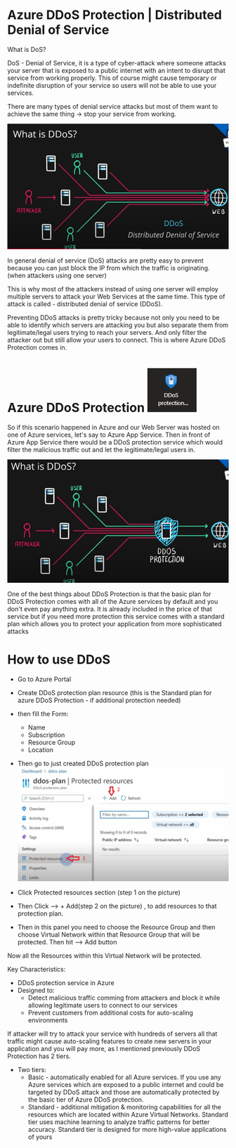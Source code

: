 # Azure DDoS Protection | Distributed Denial of Service

What is DoS?

DoS - Denial of Service, it is a type of cyber-attack where someone attacks your server that is exposed to a public internet with an intent to disrupt that service from working properly. This of course might cause temporary or indefinite disruption of your service so users will not be able to use your services.

There are many types of denial service attacks but most of them want to achieve the same thing -> stop your service from working.

![pic132](https://github.com/Julian22222/Clouds/blob/main/Azure/IMG/pic132.jpg)

In general denial of service (DoS) attacks are pretty easy to prevent because you can just block the IP from which the traffic is originating. (when attackers using one server)

This is why most of the attackers instead of using one server will employ multiple servers to attack your Web Services at the same time. This type of attack is called - distributed denial of service (DDoS).

Preventing DDoS attacks is pretty tricky because not only you need to be able to identify which servers are attacking you but also separate them from legitimate/legal users trying to reach your servers. And only filter the attacker out but still allow your users to connect. This is where Azure DDoS Protection comes in.

# Azure DDoS Protection ![logo32](https://github.com/Julian22222/Clouds/blob/main/Azure/logo/logo32.jpg)

So if this scenario happened in Azure and our Web Server was hosted on one of Azure services, let's say to Azure App Service. Then in front of Azure App Service there would be a DDoS protection service which would filter the malicious traffic out and let the legitimate/legal users in.

![pic133](https://github.com/Julian22222/Clouds/blob/main/Azure/IMG/pic133.jpg)

One of the best things about DDoS Protection is that the basic plan for DDoS Protection comes with all of the Azure services by default and you don't even pay anything extra. It is already included in the price of that service but if you need more protection this service comes with a standard plan which allows you to protect your application from more sophisticated attacks

# How to use DDoS

- Go to Azure Portal
- Create DDoS protection plan resource (this is the Standard plan for azure DDoS Protection - if additional protection needed)
- then fill the Form:

  - Name
  - Subscription
  - Resource Group
  - Location

- Then go to just created DDoS protection plan
  ![pic134](https://github.com/Julian22222/Clouds/blob/main/Azure/IMG/pic134.jpg)
- Click Protected resources section (step 1 on the picture)
- Then Click --> + Add(step 2 on the picture) , to add resources to that protection plan.
- Then in this panel you need to choose the Resource Group and then choose Virtual Network within that Resource Group that will be protected. Then hit --> Add button

Now all the Resources within this Virtual Network will be protected.

Key Characteristics:

- DDoS protection service in Azure
- Designed to:
  - Detect malicious traffic comming from attackers and block it while allowing legitimate users to connect to our services
  - Prevent customers from additional costs for auto-scaling environments

If attacker will try to attack your service with hundreds of servers all that traffic might cause auto-scaling features to create new servers in your application and you will pay more, as I mentioned previously DDoS Protection has 2 tiers.

- Two tiers:
  - Basic - automatically enabled for all Azure services. If you use any Azure services which are exposed to a public internet and could be targeted by DDoS attack and those are automatically protected by the basic tier of Azure DDoS protection.
  - Standard - additional mitigation & monitoring capabilities for all the resources which are located within Azure Virtual Networks.
    Standard tier uses machine learning to analyze traffic patterns for better accuracy. Standard tier is designed for more high-value applications of yours
